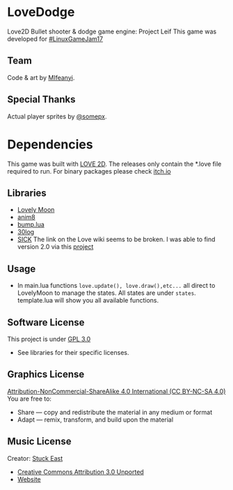 # LoveDodge
Love2D Bullet shooter &amp;  dodge game engine: Project Leif
This game was developed for [#LinuxGameJam17](https://itch.io/jam/linux-jam-2017)

## Team
Code & art by [MIfeanyi](https://twitter.com/Galatic8bit). 

## Special Thanks
Actual player sprites by [@somepx](https://twitter.com/somepx).

# Dependencies
This game was built with [LOVE 2D](https://www.love2d.org/). The releases only contain the *.love file required to run. For binary packages please check [itch.io](https://mifeanyi.itch.io/project-lief)

## Libraries
* [Lovely Moon](https://love2d.org/forums/viewtopic.php?f=5&t=38702)
* [anim8](https://github.com/kikito/anim8)
* [bump.lua](https://github.com/kikito/bump.lua/)
* [30log](https://github.com/Yonaba/30log)
* [SICK](https://love2d.org/wiki/SICK) The link on the Love wiki seems to be broken. I was able to find version 2.0 via this [project](https://raw.githubusercontent.com/Ryuho/Lua-LOVE/master/tetris/sick.lua)

## Usage
* In main.lua functions `love.update(), love.draw(),etc...` all direct to LovelyMoon to manage the states. All states are under `states`. template.lua will show you all available functions.
## Software License
This project is under [GPL 3.0](https://github.com/MIfeanyi/LoveDodge/blob/master/LICENSE)
* See libraries for their specific licenses.
## Graphics License
[Attribution-NonCommercial-ShareAlike 4.0 International (CC BY-NC-SA 4.0)](https://creativecommons.org/licenses/by-nc-sa/4.0/)
You are free to:
* Share — copy and redistribute the material in any medium or format
* Adapt — remix, transform, and build upon the material

## Music License
Creator: [Stuck East](https://stuckeast.itch.io/songs-from-an-unmade-world)
* [Creative Commons Attribution 3.0 Unported](https://creativecommons.org/licenses/by/3.0/)
* [Website](http://visager.us/)